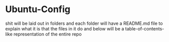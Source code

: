 # Ubuntu-Config

shit will be laid out in folders and each folder will have a README.md file to explain what it is that the files in it do
and below will be a table-of-contents-like representation of the entire repo
